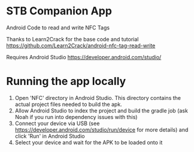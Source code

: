 # STB Companion App
Android Code to read and write NFC Tags

Thanks to Learn2Crack for the base code and tutorial https://github.com/Learn2Crack/android-nfc-tag-read-write

Requires Android Studio https://developer.android.com/studio/

# Running the app locally
1. Open 'NFC' directory in Android Studio. This directory contains the actual project files needed to build the apk. 
2. Allow Android Studio to index the project and build the gradle job (ask Noah if you run into dependency issues with this)
3. Connect your device via USB (see https://developer.android.com/studio/run/device for more details) and click 'Run' in Android Studio
4. Select your device and wait for the APK to be loaded onto it


